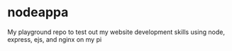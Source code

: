 # nodeappa
My playground repo to test out my website development skills using node, express, ejs, and nginx on my pi
